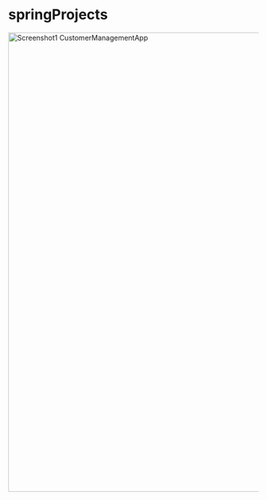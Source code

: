# springProjects
<img width="923" alt="Screenshot1 CustomerManagementApp" src="https://user-images.githubusercontent.com/49533435/210068430-2839eb4a-22cc-4bf2-adcb-0a494cfc5a75.png">
